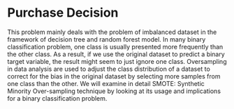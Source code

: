 # Purchase Decision
This problem mainly deals with the problem of imbalanced dataset in the framework of decision tree and random forest model. In many binary classification problem, one class is usually presented more frequently than the other class. As a result, if we use the original dataset to predict a binary target variable, the result might seem to just ignore one class.
Oversampling in data analysis are used to adjust the class distribution of a dataset to correct for the bias in the original dataset by selecting more samples from one class than the other. We will examine in detail SMOTE: Synthetic Minority Over-sampling technique by looking at its usage and implications for a binary classification problem.
